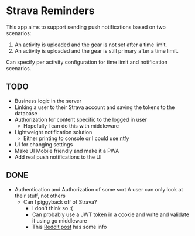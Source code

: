 # Strava Reminders

This app aims to support sending push notifications based on two scenarios:
1. An activity is uploaded and the gear is not set after a time limit.
2. An activity is uploaded and the gear is still primary after a time limit.

Can specify per activity configuration for time limit and notification scenarios.

## TODO

- Business logic in the server
- Linking a user to their Strava account and saving the tokens to the database
- Authorization for content specific to the logged in user
  - Hopefully I can do this with middleware
- Lightweight notification solution
  - Either printing to console or I could use [ntfy](https://ntfy.sh)
- UI for changing settings
- Make UI Mobile friendly and make it a PWA
- Add real push notifications to the UI

## DONE

- Authentication and Authorization of some sort A user can only look at their stuff, not others
  - Can I piggyback off of Strava?
    - I don't think so :(
    - Can probably use a JWT token in a cookie and write and validate it using go middleware
    - This [Reddit post](https://www.reddit.com/r/htmx/comments/11jwxeq/authentication_for_htmx_app/) has some info
